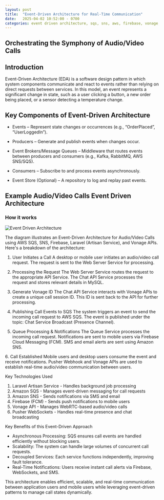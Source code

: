 ```yaml
---
layout: post
title:  "Event-Driven Architecture for Real-Time Communication"
date:   2025-04-02 10:52:00 - 0700
categories: event driven architecture, sqs, sns, aws, firebase, vonage, laravel, ecs
---
```

## Orchestrating the Symphony of Audio/Video Calls

## Introduction

Event-Driven Architecture (EDA) is a software design pattern in which system components communicate and react to events rather than relying on direct requests between services. In this model, an event represents a significant change in state, such as a user clicking a button, a new order being placed, or a sensor detecting a temperature change.

## Key Components of Event-Driven Architecture

* Events – Represent state changes or occurrences (e.g., “OrderPlaced”, “UserLoggedIn”).

* Producers – Generate and publish events when changes occur.

* Event Brokers/Message Queues – Middleware that routes events between producers and consumers (e.g., Kafka, RabbitMQ, AWS SNS/SQS).

* Consumers – Subscribe to and process events asynchronously.

* Event Store (Optional) – A repository to log and replay past events.

## Example Audio/Video Calls Event Driven Architecture

### How it works
![Event Driven Architecture](/swapna/images/EventDrivenArchitecture.png)

The diagram illustrates an Event-Driven Architecture for Audio/Video Calls using AWS SQS, SNS, Firebase, Laravel (Artisan Service), and Vonage APIs. Here's a breakdown of the architecture:
1. User Initiates a Call
A desktop or mobile user initiates an audio/video call request.
The request is sent to the Web Server Service for processing.

2. Processing the Request
The Web Server Service routes the request to the appropriate API Service.
The Chat API Service processes the request and stores relevant details in MySQL.

3. Generate Vonage ID
The Chat API Service interacts with Vonage APIs to create a unique call session ID.
This ID is sent back to the API for further processing.

4. Publishing Call Events to SQS
The system triggers an event to send the incoming call request to AWS SQS.
The event is published under the topic: Chat Service Broadcast (Presence Channel).

5. Queue Processing & Notifications
The Queue Service processes the incoming call request.
Notifications are sent to mobile users via Firebase Cloud Messaging (FCM).
SMS and email alerts are sent using Amazon SNS.

6️. Call Established
Mobile users and desktop users consume the event and receive notifications.
Pusher Webhook and Vonage APIs are used to establish real-time audio/video communication between users.

Key Technologies Used

1. Laravel Artisan Service - Handles background job processing
2. Amazon SQS - Manages event-driven messaging for call requests
3. Amazon SNS - Sends notifications via SMS and email
4. Firebase (FCM) - Sends push notifications to mobile users
5. Vonage API - Manages WebRTC-based audio/video calls
6. Pusher WebSockets - Handles real-time presence and chat broadcasting

Key Benefits of this Event-Driven Approach

* Asynchronous Processing: SQS ensures call events are handled efficiently without blocking users.
* Scalability: The system can handle large volumes of concurrent call requests.
* Decoupled Services: Each service functions independently, improving fault tolerance.
* Real-Time Notifications: Users receive instant call alerts via Firebase, WebSockets, and SMS.

This architecture enables efficient, scalable, and real-time communication between application users and mobile users while leveraging event-driven patterns to manage call states dynamically.

